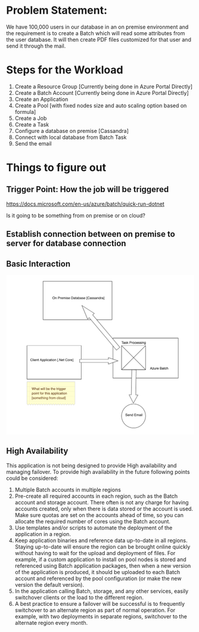 # Problem Statement:

We have 100,000 users in our database in an on premise environment and the requirement is to create a Batch which will read some attributes from the user database. It will then create PDF files customized for that user and send it through the mail.

# Steps for the Workload

1) Create a Resource Group [Currently being done in Azure Portal Directly]
2) Create a Batch Account [Currently being done in Azure Portal Directly]
3) Create an Application
4) Create a Pool [with fixed nodes size and auto scaling option based on formula]
5) Create a Job
6) Create a Task
7) Configure a database on premise [Cassandra] 
8) Connect with local database from Batch Task
9) Send the email

# Things to figure out

## Trigger Point: How the job will be triggered

https://docs.microsoft.com/en-us/azure/batch/quick-run-dotnet

Is it going to be something from on premise or on cloud?

## Establish connection between on premise to server for database connection

## Basic Interaction

![Basic Interaction](https://github.com/vishaldwivedi/Azure_EmailWorkloadBatch/blob/master/Azure%20Batch.png)

## High Availability

This application is not being designed to provide High availability and managing failover. To provide high availability in the future following points could be considered:

1) Multiple Batch accounts in multiple regions
2) Pre-create all required accounts in each region, such as the Batch account and storage account. There often is not any charge for having accounts created, only when there is data stored or the account is used.
Make sure quotas are set on the accounts ahead of time, so you can allocate the required number of cores using the Batch account.
3) Use templates and/or scripts to automate the deployment of the application in a region.
4) Keep application binaries and reference data up-to-date in all regions. Staying up-to-date will ensure the region can be brought online quickly without having to wait for the upload and deployment of files. For example, if a custom application to install on pool nodes is stored and referenced using Batch application packages, then when a new version of the application is produced, it should be uploaded to each Batch account and referenced by the pool configuration (or make the new version the default version).
5) In the application calling Batch, storage, and any other services, easily switchover clients or the load to the different region.
6) A best practice to ensure a failover will be successful is to frequently switchover to an alternate region as part of normal operation. For example, with two deployments in separate regions, switchover to the alternate region every month.



